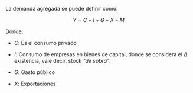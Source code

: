 
La demanda agregada se puede definir como: 

$$Y=C+I+G+X-M$$

Donde: 

- $C$: Es el consumo privado 

- $I$: Consumo de empresas en bienes de capital, donde se considera el $\Delta$ existencia, vale decir, stock *"de sobra"*. 

- $G$: Gasto público 

- $X$: Exportaciones 